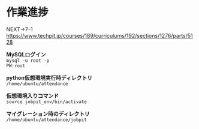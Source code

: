 
# **作業進捗**

NEXT→7-1
<br>https://www.techpit.jp/courses/189/curriculums/192/sections/1276/parts/5128

**MySQLログイン**
<br>``` mysql -u root -p ```
<br>```PW:root ```

**python仮想環境実行時ディレクトリ**
<br>```/home/ubuntu/attendance```

**仮想環境入りコマンド**
<br>```source jobpit_env/bin/activate```

**マイグレーション時のディレクトリ**
<br>```/home/ubuntu/attendance/jobpit```
